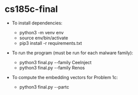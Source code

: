 # cs185c-final
* To install dependencies:
  * python3 -m venv env
  * source env/bin/activate
  * pip3 install -r requirements.txt

* To run the program (must be run for each malware family):
  * python3 final.py --family CeeInject
  * python3 final.py --family Renos

* To compute the embedding vectors for Problem 1c:
  * python3 final.py --partc

